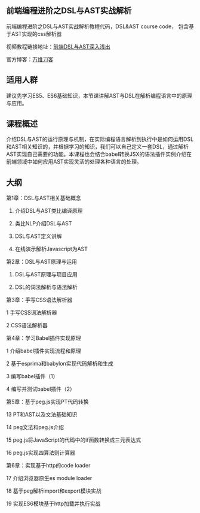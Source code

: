 ## 前端编程进阶之DSL与AST实战解析

前端编程进阶之DSL与AST实战解析教程代码，DSL&AST course code， 包含基于AST实现的css解析器

视频教程链接地址：[前端DSL与AST深入浅出](https://study.163.com/course/courseMain.htm?courseId=1005094002&share=2&shareId=400000000351011)

官方博客：[万维刀客](https://www.w3cdoc.com/)

## 适用人群
建议先学习ES5、ES6基础知识，本节课讲解AST与DSL在解析编程语言中的原理与应用。

## 课程概述
介绍DSL与AST的运行原理与机制，在实际编程语言解析到执行中是如何运用DSL和AST相关知识的，并根据学习的知识，我们可以自己定义一套DSL，通过解析AST实现自己需要的功能。本课程也会结合babel转换JSX的语法插件实例介绍在前端领域中如何应用AST实现灵活的处理各种语言的处理。

## 大纲

第1章：DSL与AST相关基础概念

1. 介绍DSL与AST类比编译原理
  
2. 类比NLP介绍DSL与AST
  
3. DSL与AST定义讲解
   
4. 在线演示解析Javascript为AST

第2章：DSL与AST原理与运用

1. DSL与AST原理与项目应用
   
2. DSL的词法解析与语法解析

第3章：手写CSS语法解析器

1 手写CSS词法解析器

2 CSS语法解析器

第4章：学习Babel插件实现原理

1 介绍babel插件实现流程和原理

2 基于esprima和babylon实现代码解析和生成

3 编写babel插件（1）

4 编写并测试babel插件（2）

第5章：基于peg.js实现PT代码转换

13 PT和AST以及文法基础知识

14 peg文法和peg.js介绍

15 peg.js将JavaScript的代码中的if函数转换成三元表达式

16 peg.js实现四算法则计算器

第6章：实现基于http的code loader

17  介绍浏览器原生es module loader

18  基于peg解析import和export模块实战

19  实现ES6模块基于http加载并执行实战
